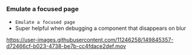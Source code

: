 ### Emulate a focused page

* `Emulate a focused page`
* Super helpful when debugging a component that disappears on blur

https://user-images.githubusercontent.com/11246258/149845357-d72466cf-b023-4738-be7b-cc4fdace2def.mov
